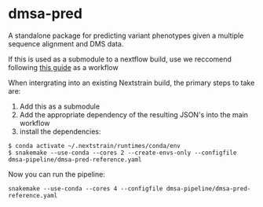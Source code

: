 # dmsa-pred

A standalone package for predicting variant phenotypes given a multiple sequence alignment and DMS data.

If this is used as a submodule to a nextflow build, use
we reccomend following [this guide](https://gist.github.com/gitaarik/8735255) as a workflow

When intergrating into an existing Nextstrain build, the primary steps to take are:

1. Add this as a submodule
2. Add the appropriate dependency of the resulting JSON's into the main workflow
3. install the dependencies:
```
$ conda activate ~/.nextstrain/runtimes/conda/env
$ snakemake --use-conda --cores 2 --create-envs-only --configfile dmsa-pipeline/dmsa-pred-reference.yaml
```
Now you can run the pipeline:
```
snakemake --use-conda --cores 4 --configfile dmsa-pipeline/dmsa-pred-reference.yaml
```




